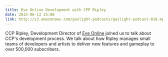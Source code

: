 ```yaml
---
title: Eve Online Development with CPP Ripley
date: 2013-06-13 15:00
link: http://s3.amazonaws.com/gaslight-podcasts/gaslight-podcast-018.mp3
---
```


CCP Ripley, Development Director of <a href="http://www.eveonline.com/">Eve Online</a>
joined us to talk about CCP's development process. We talk about how Ripley manages
small teams of developers and artists to deliver new features and gameplay to over 500,000
subscribers.

